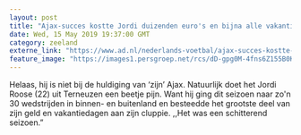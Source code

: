 ```yaml
---
layout: post
title: "Ajax-succes kostte Jordi duizenden euro's en bijna alle vakantiedagen: ‘Het was het echt waard’"
date: Wed, 15 May 2019 19:37:00 GMT
category: zeeland
externe_link: "https://www.ad.nl/nederlands-voetbal/ajax-succes-kostte-jordi-duizenden-euro-s-en-bijna-alle-vakantiedagen-het-was-het-echt-waard~aed15883/"
feature_image: "https://images1.persgroep.net/rcs/dD-gpg0M-4fns6Z155B0KJeNED0/diocontent/106481892/_fitwidth/400/?appId=21791a8992982cd8da851550a453bd7f&quality=0.7"
---
```


Helaas, hij is niet bij de huldiging van ‘zijn’ Ajax. Natuurlijk doet het Jordi  Roose (22) uit Terneuzen een beetje pijn. Want hij ging dit seizoen naar zo'n 30 wedstrijden in binnen- en buitenland en besteedde het grootste deel van zijn geld en vakantiedagen aan zijn cluppie. ,,Het was een schitterend seizoen.”
